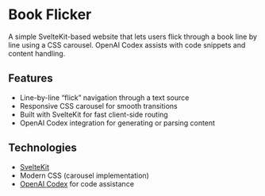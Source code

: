 # Book Flicker

A simple SvelteKit-based website that lets users flick through a book line by line using a CSS carousel. OpenAI Codex assists with code snippets and content handling.

## Features

- Line-by-line “flick” navigation through a text source
- Responsive CSS carousel for smooth transitions
- Built with SvelteKit for fast client-side routing
- OpenAI Codex integration for generating or parsing content

## Technologies

- [SvelteKit](https://kit.svelte.dev/)  
- Modern CSS (carousel implementation)
- [OpenAI Codex](https://openai.com/product/codex) for code assistance